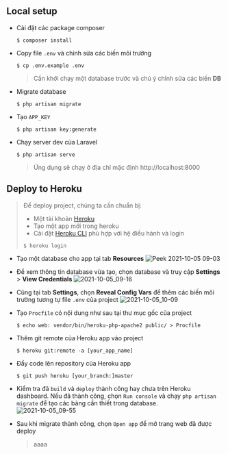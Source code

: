 ## Local setup

-   Cài đặt các package composer

    ```console
    $ composer install
    ```

-   Copy file `.env` và chỉnh sửa các biến môi trường

    ```console
    $ cp .env.example .env
    ```

    > Cần khởi chạy một database trước và chú ý chỉnh sửa các biến **DB**


-   Migrate database

    ```console
    $ php artisan migrate
    ```
-   Tạo `APP_KEY`
    ```console
    $ php artisan key:generate
    ```

-   Chạy server dev của Laravel

    ```console
    $ php artisan serve
    ```

    > Ứng dụng sẽ chạy ở địa chỉ mặc định http://localhost:8000

## Deploy to Heroku

> Để deploy project, chúng ta cần chuẩn bị:
> - Một tài khoản [Heroku](https://heroku.com) 
> - Tạo một app mới trong heroku
> - Cài đặt [Heroku CLI](https://devcenter.heroku.com/articles/heroku-cli#download-and-install) phù hợp với hệ điều hành và login
> ```console
> $ heroku login
> ```

-   Tạo một database cho app tại tab **Resources**
    ![Peek 2021-10-05 09-03](https://user-images.githubusercontent.com/82442432/135949176-5be12a9e-1046-495a-ba5f-72008aac9b1a.gif)

-   Để xem thông tin database vừa tạo, chọn database và truy cập **Settings** > **View Credentials**
    ![2021-10-05_09-16](https://user-images.githubusercontent.com/82442432/135949752-1ba9971e-30ea-4ea6-894c-781b89efd2d7.png)

-   Cũng tại tab **Settings**, chọn **Reveal Config Vars** để thêm các biến môi trường tương tự file `.env` của project
    ![2021-10-05_10-09](https://user-images.githubusercontent.com/82442432/135953951-6a39b02e-c10c-4fe4-974a-b9f28b37ccc5.png)
    
-   Tạo `Procfile` có nội dung như sau tại thư mục gốc của project
    ```console
    $ echo web: vendor/bin/heroku-php-apache2 public/ > Procfile
    ```
    
-   Thêm git remote của Heroku app vào project
    ```console
    $ heroku git:remote -a [your_app_name]
    ```

-   Đẩy code lên repository của Heroku app
    ```console
    $ git push heroku [your_branch:]master
    ```
    
-   Kiểm tra đã `build` và `deploy` thành công hay chưa trên Heroku dashboard. Nếu đã thành công, chọn `Run console` và chạy `php artisan migrate` để tạo các bảng cần thiết trong database.   
    ![2021-10-05_09-55](https://user-images.githubusercontent.com/82442432/135952936-3d95df52-1c20-4cca-ab31-2ce5f3bb9a15.png)
    
-   Sau khi migrate thành công, chọn `Open app` để mở trang web đã được deploy
    > aaaa


